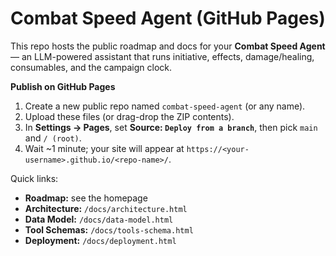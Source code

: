 
# Combat Speed Agent (GitHub Pages)

This repo hosts the public roadmap and docs for your **Combat Speed Agent** — an LLM-powered assistant that runs initiative, effects, damage/healing, consumables, and the campaign clock.

**Publish on GitHub Pages**
1. Create a new public repo named `combat-speed-agent` (or any name).
2. Upload these files (or drag-drop the ZIP contents).
3. In **Settings → Pages**, set **Source: `Deploy from a branch`**, then pick `main` and `/ (root)`.
4. Wait ~1 minute; your site will appear at `https://<your-username>.github.io/<repo-name>/`.

Quick links:
- **Roadmap:** see the homepage
- **Architecture:** `/docs/architecture.html`
- **Data Model:** `/docs/data-model.html`
- **Tool Schemas:** `/docs/tools-schema.html`
- **Deployment:** `/docs/deployment.html`
